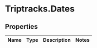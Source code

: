 # Triptracks.Dates

## Properties

Name | Type | Description | Notes
------------ | ------------- | ------------- | -------------


